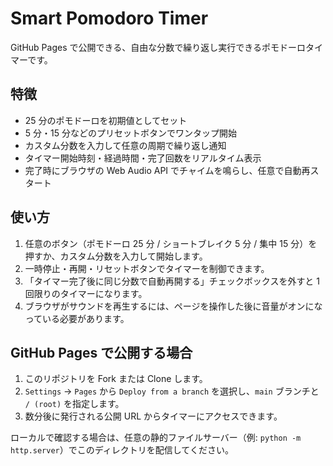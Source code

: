 # Smart Pomodoro Timer

GitHub Pages で公開できる、自由な分数で繰り返し実行できるポモドーロタイマーです。

## 特徴

- 25 分のポモドーロを初期値としてセット
- 5 分・15 分などのプリセットボタンでワンタップ開始
- カスタム分数を入力して任意の周期で繰り返し通知
- タイマー開始時刻・経過時間・完了回数をリアルタイム表示
- 完了時にブラウザの Web Audio API でチャイムを鳴らし、任意で自動再スタート

## 使い方

1. 任意のボタン（ポモドーロ 25 分 / ショートブレイク 5 分 / 集中 15 分）を押すか、カスタム分数を入力して開始します。
2. 一時停止・再開・リセットボタンでタイマーを制御できます。
3. 「タイマー完了後に同じ分数で自動再開する」チェックボックスを外すと 1 回限りのタイマーになります。
4. ブラウザがサウンドを再生するには、ページを操作した後に音量がオンになっている必要があります。

## GitHub Pages で公開する場合

1. このリポジトリを Fork または Clone します。
2. `Settings` → `Pages` から `Deploy from a branch` を選択し、`main` ブランチと `/ (root)` を指定します。
3. 数分後に発行される公開 URL からタイマーにアクセスできます。

ローカルで確認する場合は、任意の静的ファイルサーバー（例: `python -m http.server`）でこのディレクトリを配信してください。
